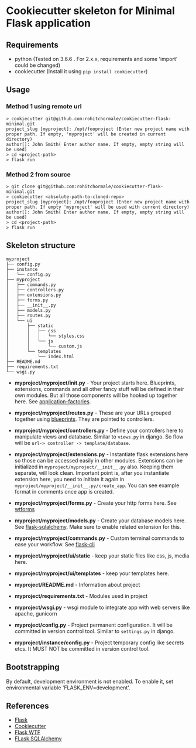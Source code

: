 # Cookiecutter skeleton for Minimal Flask application


## Requirements

- python (Tested on 3.6.6 . For 2.x.x, requirements and some 'import' could be changed)
- cookiecutter (Install it using `pip install cookiecutter`)


## Usage

### Method 1 using remote url

    > cookiecutter git@github.com:rohitchormale/cookiecutter-flask-minimal.git
    project_slug [myproject]: /opt/fooproject (Enter new project name with proper path. If empty, 'myproject' will be created in current directory)
    author[]: John Smith( Enter author name. If empty, empty string will be used)
    > cd <project-path>
    > flask run


### Method 2 from source

    > git clone git@github.com:rohitchormale/cookiecutter-flask-minimal.git
    > cookiecutter <absolute-path-to-cloned-repo>
    project_slug [myproject]: /opt/fooproject (Enter new project name with proper path. If empty 'myproject' will be used with current directory)
    author[]: John Smith( Enter author name. If empty, empty string will be used)
    > cd <project-path>
    > flask run


## Skeleton structure


    myproject
    ├── config.py
    ├── instance
    │   └── config.py
    ├── myproject
    │   ├── commands.py
    │   ├── controllers.py
    │   ├── extensions.py
    │   ├── forms.py
    │   ├── __init__.py
    │   ├── models.py
    │   ├── routes.py
    │   └── ui
    │       ├── static
    │       │   ├── css
    │       │   │   └── styles.css
    │       │   └── js
    │       │       └── custom.js
    │       └── templates
    │           └── index.html
    ├── README.md
    ├── requirements.txt
    └── wsgi.py



* **myproject/myproject/__init__.py** - Your project starts here. Blueprints, extensions, commands and all other fancy stuff
will be defined in their own modules. But all those components will be hooked up together here. 
See [application-factories](http://flask.pocoo.org/docs/1.0/patterns/appfactories/).
 
* **myproject/myproject/routes.py** - These are your URLs grouped together using [blueprints](http://flask.pocoo.org/docs/1.0/blueprints/).
They are pointed to controllers.
* **myproject/myproject/controllers.py** - Define your controllers here to manipulate views and database. Similar to `views.py` in django.
So flow will be `url-> controller -> template/database`.
* **myproject/myproject/extensions.py** - Instantiate flask extensions here so those can be accessed easily in other modules.
Extensions can be initialized in `myproject/myproject/__init__.py` also. Keeping them separate, will look clean. Important point is,
after you instantiate extension here, you need to initiate it again in `myproject/myproject/__init__.py/create_app`. 
You can see example format in comments once app is created.
* **myproject/myproject/forms.py** - Create your http forms here. See [wtforms](http://flask.pocoo.org/docs/1.0/patterns/wtforms/) 
* **myproject/myproject/models.py** - Create your database models here. See [flask-sqlalchemy](https://flask-sqlalchemy.palletsprojects.com/en/2.x/quickstart/).
Make sure to enable related extension for this.
* **myproject/myproject/commands.py** - Custom terminal commands to ease your workflow. See [flask-cli](http://flask.pocoo.org/docs/1.0/cli/)

* **myproject/myproject/ui/static** - keep your static files like css, js, media here.
* **myproject/myproject/ui/templates** - keep your templates here.

* **myproject/README.md** - Information about project
* **myproject/requirements.txt** - Modules used in project 
* **myproject/wsgi.py** - wsgi module to integrate app with web servers like apache, gunicorn
* **myproject/config.py** - Project permanent configuration. It will be committed in version control tool. Similar to `settings.py` in django.
* **myproject/instance/config.py** - Project temporary config like secrets etcs. It MUST NOT be committed in version control tool. 




## Bootstrapping

By default, development environment is not enabled. To enable it, set environmental variable 'FLASK_ENV=development'.


## References

- [Flask](http://flask.pocoo.org)
- [Cookiecutter](https://cookiecutter.readthedocs.io/en/latest/)
- [Flask WTF](https://flask-wtf.readthedocs.io/en/stable/)
- [FLask SQLAlchemy](http://flask-sqlalchemy.pocoo.org/)
